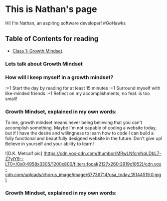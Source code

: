 # This is Nathan's page
Hi! I'm Nathan, an aspiring software developer! #GoHawks

## Table of Contents for reading
- [Class 1: Growth Mindset](https://growthmindset.org/).

### Lets talk about Growth Mindset

### How will I keep myself in a growth mindset?

:+1 Start the day by reading for at least 15 minutes
:+1 Surround myself with like-minded friends
:+1 Reflect on my accomplishments, no feat. is too small!

### Growth Mindset, explained in my own words:

To me, growth mindset means never being believing that you can't accomplish something. Maybe I'm not capable of coding a website today, but if I have the desire and willingness to learn how to code I can build a fully functional and beautifully designed website in the future. Don't give up! Believe in yourself and your ability to learn!

![D.K. Metcalf pic] (https://cdn.vox-cdn.com/thumbor/MRwLNfcmNqLDbL7-Z7ylY9--LT0=/0x0:4958x3305/1200x800/filters:focal(2127x260:2919x1052)/cdn.vox-cdn.com/uploads/chorus_image/image/67736714/usa_today_15144519.0.jpg)

### Growth Mindset, explained in my own words:
